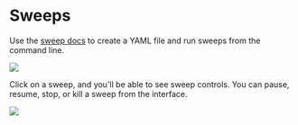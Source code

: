 # Sweeps

Use the [sweep docs](../../sweeps/) to create a YAML file and run sweeps from the command line.

![](https://downloads.intercomcdn.com/i/o/146037524/72377a59652df4df916ef61e/sweep.png)

Click on a sweep, and you'll be able to see sweep controls. You can pause, resume, stop, or kill a sweep from the interface.

![](https://downloads.intercomcdn.com/i/o/146037849/aeae7b64ddf7008f48dfb170/sweep+controls.png)

